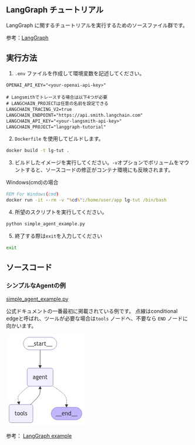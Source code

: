 ## LangGraph チュートリアル

LangGraph に関するチュートリアルを実行するためのソースファイル群です。

参考：[LangGraph](https://langchain-ai.github.io/langgraph/)

## 実行方法

1. `.env` ファイルを作成して環境変数を記述してください。

```
OPENAI_API_KEY="<your-openai-api-key>"

# Langsmithでトレースする場合は以下4つが必要
# LANGCHAIN_PROJECTは任意の名前を設定できる
LANGCHAIN_TRACING_V2=true
LANGCHAIN_ENDPOINT="https://api.smith.langchain.com"
LANGCHAIN_API_KEY="<your-langsmith-api-key>"
LANGCHAIN_PROJECT="langgraph-tutorial"
```

2. `Dockerfile` を使用してビルドします。

```bash
docker build -t lg-tut .
```

3. ビルドしたイメージを実行してください。`-v`オプションでボリュームをマウントすると、ソースコードの修正がコンテナ環境にも反映されます。

Windows(cmd)の場合
```cmd
REM For Windows(cmd)
docker run -it --rm -v "%cd%":/home/user/app lg-tut /bin/bash
```

4. 所望のスクリプトを実行してください。

```bash
python simple_agent_example.py
```

5. 終了する際は`exit`を入力してください

```bash
exit
```

## ソースコード

### シンプルなAgentの例
[simple_agent_example.py](simple_agent_example.py)

公式ドキュメントの一番最初に掲載されている例です。
点線はconditional edgeと呼ばれ、ツールが必要な場合は`tools` ノードへ、不要なら `END` ノードに向かいます。

![graph diagram of simple agent](img/graph_image.png)

参考：
[LangGraph example](https://langchain-ai.github.io/langgraph/#example)
